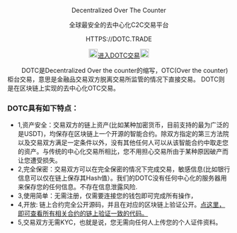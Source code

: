 <p align="center"> Decentralized Over The Counter</p>
<p align="center"> 全球最安全的去中心化C2C交易平台</p>
<p align="center"> HTTPS://DOTC.TRADE</p>
<p align="center"><a href="/dotc/#/allOrders"  ><img src="https://dotc.trade/dotc/static/media/logo.7f64ab42.svg" width=20px height=20px>进入DOTC交易<img src="https://dotc.trade/dotc/static/media/logo.7f64ab42.svg" width=20px height=20px> </a></p>

&ensp;&ensp;&ensp;&ensp; DOTC是Decentralized Over the counter的缩写，OTC(Over the counter)柜台交易，意思是金融品交易双方脱离交易所监管的情况下直接交易。 DOTC则是在区块链上实现的去中心化OTC交易。
### DOTC具有如下特点：
* 1,资产安全：交易双方的链上资产(比如某种加密货币，目前支持的最为广泛的是USDT)，均保存在区块链上一个开源的智能合约。除双方指定的第三方法院以及交易双方满足一定条件以外，没有其他任何人可以从该智能合约中取走您的资产。与传统的中心化交易所相比，您不用担心交易所由于某种原因破产而让您遭受损失。
* 2,完全保密：交易双方可以在完全保密的情况下完成交易，敏感信息(比如银行信息可以仅在链上保存其Hash值）。我们的DOTC没有任何中心化的服务器用来保存您的任何信息。不存在信息泄露风险.
* 3,使用简单：无需注册，仅需要连接您的钱包即可完成所有操作，
* 4,开放: 链上合约完全公开源码，并且在对应的区块链上验证公开。[点这里，即可查看所有相关合约的链上验证一致的代码。](/cn/open.html)
* 5,交易双方无需KYC，也就是说，您无需向任何人上传您的个人证件资料。